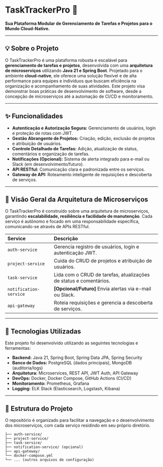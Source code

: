 # TaskTrackerPro 🧩

**Sua Plataforma Modular de Gerenciamento de Tarefas e Projetos para o Mundo Cloud-Native.**

---

## 💡 Sobre o Projeto

O TaskTrackerPro é uma plataforma robusta e escalável para **gerenciamento de tarefas e projetos**, desenvolvida com uma **arquitetura de microserviços** utilizando **Java 21 e Spring Boot**. Projetado para o ambiente **cloud-native**, ele oferece uma solução flexível e de alta performance para equipes e indivíduos que buscam eficiência na organização e acompanhamento de suas atividades. Este projeto visa demonstrar boas práticas de desenvolvimento de software, desde a concepção de microserviços até a automação de CI/CD e monitoramento.

---

## ✨ Funcionalidades

* **Autenticação e Autorização Segura:** Gerenciamento de usuários, login e proteção de rotas com JWT.
* **Gestão Abrangente de Projetos:** Criação, edição, exclusão de projetos e atribuição de usuários.
* **Controle Detalhado de Tarefas:** Adição, atualização de status, comentários e organização de tarefas.
* **Notificações (Opcional):** Sistema de alerta integrado para e-mail ou Slack (em desenvolvimento/futuro).
* **API RESTful:** Comunicação clara e padronizada entre os serviços.
* **Gateway de API:** Roteamento inteligente de requisições e descoberta de serviços.

---

## 🧱 Visão Geral da Arquitetura de Microserviços

O TaskTrackerPro é construído sobre uma arquitetura de microserviços, garantindo **escalabilidade, resiliência e facilidade de manutenção**. Cada serviço é autônomo e focado em uma responsabilidade específica, comunicando-se através de APIs RESTful.

| Service            | Descrição                                         |
| :----------------- | :------------------------------------------------ |
| `auth-service`     | Gerencia registro de usuários, login e autenticação JWT. |
| `project-service`  | Cuida do CRUD de projetos e atribuição de usuários. |
| `task-service`     | Lida com o CRUD de tarefas, atualizações de status e comentários. |
| `notification-service` | **[Opcional/Futuro]** Envia alertas via e-mail ou Slack. |
| `api-gateway`      | Roteia requisições e gerencia a descoberta de serviços. |

---

## 🚀 Tecnologias Utilizadas

Este projeto foi desenvolvido utilizando as seguintes tecnologias e ferramentas:

* **Backend:** Java 21, Spring Boot, Spring Data JPA, Spring Security
* **Banco de Dados:** PostgreSQL (dados principais), MongoDB (auditoria/logs)
* **Arquitetura:** Microservices, REST API, JWT Auth, API Gateway
* **DevOps:** Docker, Docker Compose, GitHub Actions (CI/CD)
* **Monitoramento:** Prometheus, Grafana
* **Logging:** ELK Stack (Elasticsearch, Logstash, Kibana)

---

## 📂 Estrutura do Projeto

O repositório é organizado para facilitar a navegação e o desenvolvimento dos microserviços, com cada serviço residindo em seu próprio diretório.

```
├── auth-service/
├── project-service/
├── task-service/
├── notification-service/ (opcional)
├── api-gateway/
└── docker-compose.yml
└── ... (outros arquivos de configuração)

```
